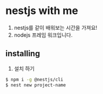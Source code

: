 # nestjs with me
1. nestjs를 같이 배워보는 시간을 가져요!
2. nodejs 프레임 워크입니다.

## installing
1. 설치 하기

```bash
$ npm i -g @nestjs/cli
$ nest new project-name
```